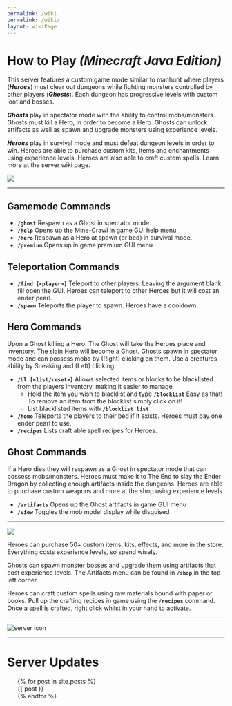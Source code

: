 ```yaml
---
permalink: /wiki
permalink: /wiki/
layout: wikiPage
---
```


# How to Play _(Minecraft Java Edition)_

This server features a custom game mode similar to manhunt where players (_**Heroes**_) must clear out dungeons while fighting monsters controlled by other players (_**Ghosts**_). Each dungeon has progressive levels with custom loot and bosses.

_**Ghosts**_ play in spectator mode with the ability to control mobs/monsters. Ghosts must kill a Hero, in order to become a Hero. Ghosts can unlock artifacts as well as spawn and upgrade monsters using experience levels.

_**Heroes**_ play in survival mode and must defeat dungeon levels in order to win. Heroes are able to purchase custom kits, items and enchantments using experience levels. Heroes are also able to craft custom spells. Learn more at the server wiki page.

<html><img align="center" src="https://camo.githubusercontent.com/ad5238f1e93274e0cc3fbd3918897ec3e4a8b8fec53d3d4277538b210d974007/687474703a2f2f7374617475732e6d636c6976652e65752f4d696e656372616674253230312e31362e342532304a61766125323045646974696f6e2f706c61792e637261776c2d737572766976616c2e636f6d2f32353536352f62616e6e65722e706e67"></html>

* * *

## Gamemode Commands

- **`/ghost`** Respawn as a Ghost in spectator mode.
- **`/help`** Opens up the Mine-Crawl in game GUI help menu
- **`/hero`** Respawn as a Hero at spawn (or bed) in survival mode.
- **`/premium`** Opens up in game premium GUI menu

## Teleportation Commands

- **`/find [<player>]`** Teleport to other players. Leaving the argument blank fill open the GUI. Heroes can teleport to other Heroes but it will cost an ender pearl.
- **`/spawn`** Teleports the player to spawn. Heroes have a cooldown.

## Hero Commands
Upon a Ghost killing a Hero: The Ghost will take the Heroes place and inventory. The slain Hero will become a Ghost.
Ghosts spawn in spectator mode and can possess mobs by (Right) clicking on them. Use a creatures ability by Sneaking and (Left) clicking.

- **`/bl [<list/reset>]`**  Allows selected items or blocks to be blacklisted from the players inventory, making it easier to manage.
  - Hold the item you wish to blacklist and type **`/blocklist`** Easy as that! To remove an item from the blocklist simply click on it!
  - List blacklisted items with **`/blocklist list`**
- **`/home`**  Teleports the players to their bed if it exists. Heroes must pay one ender pearl to use.
- **`/recipes`**  Lists craft able spell recipes for Heroes.

## Ghost Commands
If a Hero dies they will respawn as a Ghost in spectator mode that can possess mobs/monsters.
Heroes must make it to The End to slay the Ender Dragon by collecting enough artifacts inside the dungeons.
Heroes are able to purchase custom weapons and more at the shop using experience levels

- **`/artifacts`**  Opens up the Ghost artifacts in game GUI menu
- **`/view`**  Toggles the mob model display while disguised

* * *

![](https://www.crawl-survival.com/assets/Craftable+spells+++more.png)

Heroes can purchase 50+ custom items, kits, effects, and more in the store. Everything costs experience levels, so spend wisely.

Ghosts can spawn monster bosses and upgrade them using artifacts that cost experience levels. The Artifacts menu can be found in **`/shop`** in the top left corner

Heroes can craft custom spells using raw materials bound with paper or books. Pull up the crafting recipes in game using the **`/recipes`** command. Once a spell is crafted, right click whilst in your hand to activate.

* * *

<html><img align="center" src="https://www.crawl-survival.com/assets/standard.gif" alt="server icon"></html>

* * *

# Server Updates
<html>
<ul>
  {% for post in site.posts %}
    <br> {{ post }} <br>
  {% endfor %}
</ul>
</html>